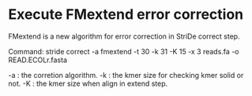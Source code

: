 # Execute FMextend error correction
FMextend is a new algorithm for error correction in StriDe correct step.

Command: 
stride correct -a fmextend -t 30 -k 31 -K 15 -x 3 reads.fa -o READ.ECOLr.fasta

-a : the corretion algorithm.
-k : the kmer size for checking kmer solid or not.
-K : the kmer size when align in extend step.

